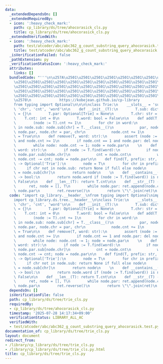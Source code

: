 ```yaml
---
data:
  _extendedDependsOn: []
  _extendedRequiredBy:
  - icon: ':heavy_check_mark:'
    path: cp_library/ds/tree/ahocorasick_cls.py
    title: cp_library/ds/tree/ahocorasick_cls.py
  _extendedVerifiedWith:
  - icon: ':heavy_check_mark:'
    path: test/atcoder/abc/abc362_g_count_substring_query_ahocorasick.test.py
    title: test/atcoder/abc/abc362_g_count_substring_query_ahocorasick.test.py
  _isVerificationFailed: false
  _pathExtension: py
  _verificationStatusIcon: ':heavy_check_mark:'
  attributes:
    links: []
  bundledCode: "'''\n\u257A\u2501\u2501\u2501\u2501\u2501\u2501\u2501\u2501\u2501\u2501\
    \u2501\u2501\u2501\u2501\u2501\u2501\u2501\u2501\u2501\u2501\u2501\u2501\u2501\
    \u2501\u2501\u2501\u2501\u2501\u2501\u2501\u2501\u2501\u2501\u2501\u2501\u2501\
    \u2501\u2501\u2501\u2501\u2501\u2501\u2501\u2501\u2501\u2501\u2501\u2501\u2501\
    \u2501\u2501\u2501\u2501\u2501\u2501\u2501\u2501\u2501\u2501\u2501\u2501\u2501\
    \u2578\n             https://kobejean.github.io/cp-library               \n'''\n\
    from typing import Optional\n\n\n\nclass Trie:\n    __slots__ = 'sub', 'par',\
    \ 'chr', 'cnt', 'word'\n\n    def __init__(T):\n        T.sub: dict[str, Trie]\
    \ = {}\n        T.par: Optional[Trie] = None\n        T.chr: str = \"\"\n    \
    \    T.cnt: int = 0\n        T.word: bool = False\n\n    def add(T, word: str):\n\
    \        (node := T).cnt += 1\n        for chr in word:\n            if chr not\
    \ in node.sub: node.sub[chr] = T.__class__()\n            par, node = node, node.sub[chr];\
    \ node.par, node.chr = par, chr\n            node.cnt += 1\n        node.word\
    \ = True\n\n    def remove(T, word: str):\n        assert (node := T.find(word))\
    \ and node.cnt >= 1\n        if node.cnt == 1 and node.par: del node.par.sub[node.chr]\n\
    \        while node: node.cnt -= 1; node = node.par\n    \n    def discard(T,\
    \ word: str):\n        if node := T.find(word):\n            if node.par: del\
    \ node.par.sub[node.chr]\n            cnt = node.cnt\n            while node:\
    \ node.cnt -= cnt; node = node.par\n\n    def find(T, prefix: str, full = True)\
    \ -> Optional['Trie']:\n        node = T\n        for chr in prefix:\n       \
    \     if chr not in node.sub: return None if full else node\n            node\
    \ = node.sub[chr]\n        return node\n    \n    def __contains__(T, word: str)\
    \ -> bool:\n        return node.word if (node := T.find(word)) is not None else\
    \ False\n\n    def __len__(T): return T.cnt\n\n    def __str__(T) -> str:\n  \
    \      ret, node = [], T\n        while node.par: ret.append(node.chr); node =\
    \ node.par\n        ret.reverse()\n        return \"\".join(ret)\n    \n"
  code: "import cp_library.__header__\nfrom typing import Optional\nimport cp_library.ds.__header__\n\
    import cp_library.ds.tree.__header__\n\nclass Trie:\n    __slots__ = 'sub', 'par',\
    \ 'chr', 'cnt', 'word'\n\n    def __init__(T):\n        T.sub: dict[str, Trie]\
    \ = {}\n        T.par: Optional[Trie] = None\n        T.chr: str = \"\"\n    \
    \    T.cnt: int = 0\n        T.word: bool = False\n\n    def add(T, word: str):\n\
    \        (node := T).cnt += 1\n        for chr in word:\n            if chr not\
    \ in node.sub: node.sub[chr] = T.__class__()\n            par, node = node, node.sub[chr];\
    \ node.par, node.chr = par, chr\n            node.cnt += 1\n        node.word\
    \ = True\n\n    def remove(T, word: str):\n        assert (node := T.find(word))\
    \ and node.cnt >= 1\n        if node.cnt == 1 and node.par: del node.par.sub[node.chr]\n\
    \        while node: node.cnt -= 1; node = node.par\n    \n    def discard(T,\
    \ word: str):\n        if node := T.find(word):\n            if node.par: del\
    \ node.par.sub[node.chr]\n            cnt = node.cnt\n            while node:\
    \ node.cnt -= cnt; node = node.par\n\n    def find(T, prefix: str, full = True)\
    \ -> Optional['Trie']:\n        node = T\n        for chr in prefix:\n       \
    \     if chr not in node.sub: return None if full else node\n            node\
    \ = node.sub[chr]\n        return node\n    \n    def __contains__(T, word: str)\
    \ -> bool:\n        return node.word if (node := T.find(word)) is not None else\
    \ False\n\n    def __len__(T): return T.cnt\n\n    def __str__(T) -> str:\n  \
    \      ret, node = [], T\n        while node.par: ret.append(node.chr); node =\
    \ node.par\n        ret.reverse()\n        return \"\".join(ret)\n    \n"
  dependsOn: []
  isVerificationFile: false
  path: cp_library/ds/tree/trie_cls.py
  requiredBy:
  - cp_library/ds/tree/ahocorasick_cls.py
  timestamp: '2025-07-28 14:17:34+09:00'
  verificationStatus: LIBRARY_ALL_AC
  verifiedWith:
  - test/atcoder/abc/abc362_g_count_substring_query_ahocorasick.test.py
documentation_of: cp_library/ds/tree/trie_cls.py
layout: document
redirect_from:
- /library/cp_library/ds/tree/trie_cls.py
- /library/cp_library/ds/tree/trie_cls.py.html
title: cp_library/ds/tree/trie_cls.py
---
```

